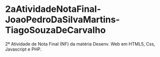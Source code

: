 # 2aAtividadeNotaFinal-JoaoPedroDaSilvaMartins-TiagoSouzaDeCarvalho
2ª Atividade de Nota Final (NF) da matéria Desenv. Web em HTML5, Css, Javascript e PHP.
